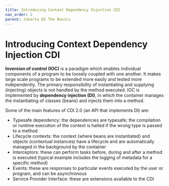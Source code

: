 ```yaml
---
title: Introducing Context Dependency Injection CDI
nav_order: 2
parent: Jakarta EE The Basics
---
```


# Introducing Context Dependency Injection CDI

__Inversion of control (IOC)__ is a paradigm which enables individual components of a program to be loosely
coupled with one another. It makes large scale programs to be extended more easily and tested more independently.
The primary responsibility of instantiating and supplying (injecting) objects is not handled by the method executed.
IOC is implemented by __dependency injection (DI)__, in which the container manages the instantiating of classes
(beans) and injects them into a method.

Some of the main features of CDI 2.0 (an API that implements DI) are:

+ Typesafe dependency: the dependencies are typesafe; the compilation or runtime execution of the context is       halted if the wrong type is passed to a method
+ Lifecycle contexts: the context (where beans are instantiated) and objects (contextual instances) have a lifecycle and are automatically managed in the background by the container
+ Interceptors: these can perform tasks before, during and after a method is executed (typical example includes the logging of metadata for a specific method)
+ Events: these are responses to particular events executed by the user or program, and can be asynchronous
+ Service Provider Interface: these are extensions available to the CDI
